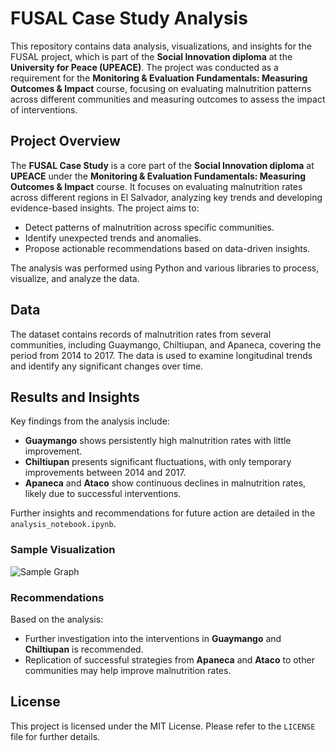# FUSAL Case Study Analysis

This repository contains data analysis, visualizations, and insights for the FUSAL project, which is part of the **Social Innovation diploma** at the **University for Peace (UPEACE)**. The project was conducted as a requirement for the **Monitoring & Evaluation Fundamentals: Measuring Outcomes & Impact** course, focusing on evaluating malnutrition patterns across different communities and measuring outcomes to assess the impact of interventions.

## Project Overview

The **FUSAL Case Study** is a core part of the **Social Innovation diploma** at **UPEACE** under the **Monitoring & Evaluation Fundamentals: Measuring Outcomes & Impact** course. It focuses on evaluating malnutrition rates across different regions in El Salvador, analyzing key trends and developing evidence-based insights. The project aims to:

- Detect patterns of malnutrition across specific communities.
- Identify unexpected trends and anomalies.
- Propose actionable recommendations based on data-driven insights.

The analysis was performed using Python and various libraries to process, visualize, and analyze the data.

## Data

The dataset contains records of malnutrition rates from several communities, including Guaymango, Chiltiupan, and Apaneca, covering the period from 2014 to 2017. The data is used to examine longitudinal trends and identify any significant changes over time.


## Results and Insights

Key findings from the analysis include:
- **Guaymango** shows persistently high malnutrition rates with little improvement.
- **Chiltiupan** presents significant fluctuations, with only temporary improvements between 2014 and 2017.
- **Apaneca** and **Ataco** show continuous declines in malnutrition rates, likely due to successful interventions.
  
Further insights and recommendations for future action are detailed in the `analysis_notebook.ipynb`.

### Sample Visualization
![Sample Graph](image1.png)

### Recommendations
Based on the analysis:
- Further investigation into the interventions in **Guaymango** and **Chiltiupan** is recommended.
- Replication of successful strategies from **Apaneca** and **Ataco** to other communities may help improve malnutrition rates.


## License

This project is licensed under the MIT License. Please refer to the `LICENSE` file for further details.
